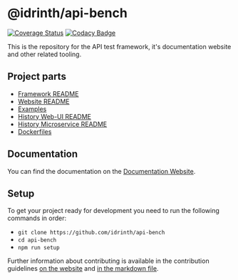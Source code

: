 # @idrinth/api-bench

[![Coverage Status](https://coveralls.io/repos/github/Idrinth/api-bench/badge.svg?branch=master)](https://coveralls.io/github/Idrinth/api-bench?branch=master) [![Codacy Badge](https://app.codacy.com/project/badge/Grade/3171affc728048da8df4fe36b6d4771e)](https://app.codacy.com/gh/Idrinth/api-bench/dashboard?utm_source=gh&utm_medium=referral&utm_content=&utm_campaign=Badge_grade)

This is the repository for the API test framework, it's documentation website and other related tooling.

## Project parts

- [Framework README](/framework/README.md)
- [Website README](/website/README.md)
- [Examples](/examples)
- [History Web-UI README](/history-website/README.md)
- [History Microservice README](/history-microservice/README.md)
- [Dockerfiles](/containers)

## Documentation

You can find the documentation on the [Documentation Website](https://idrinth-api-ben.ch).

## Setup

To get your project ready for development you need to run the following commands in order:

- `git clone https://github.com/idrinth/api-bench`
- `cd api-bench`
- `npm run setup`

Further information about contributing is available in the contribution guidelines [on the website](https://idrinth-api-ben.ch/contributing/) and [in the markdown file](/CONTRIBUTING.md).
